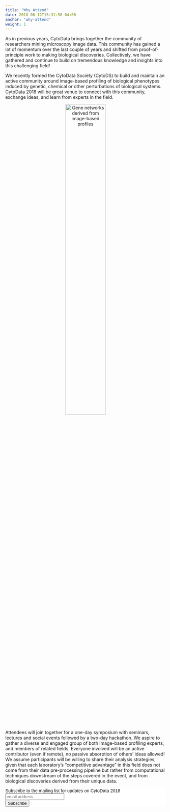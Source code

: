 ```yaml
---
title: "Why Attend"
date: 2018-06-12T15:31:58-04:00
anchor: "why-attend"
weight: 1
---
```


As in previous years, CytoData brings together the community of researchers mining microscopy image data. This community has gained a lot of momentum over the last couple of years and shifted from proof-of-principle work to making biological discoveries. Collectively, we have gathered and continue to build on tremendous knowledge and insights into this challenging field!

We recently formed the CytoData Society (CytoDS) to build and maintain an active community around image-based profiling of biological phenotypes induced by genetic, chemical or other perturbations of biological systems. CytoData 2018 will be great venue to connect with this community, exchange ideas, and learn from experts in the field.

<p align="center">
<img  src="/./why-attend_files/genets-taorf-cdp.png" alt="Gene networks derived from image-based profiles" width="50%"/>
</p>

Attendees will join together for a one-day symposium with seminars, lectures and social events followed by a two-day hackathon. We aspire to gather a diverse and engaged group of both image-based profiling experts, and members of related fields. Everyone involved will be an active contributor (even if remote), no passive absorption of others’ ideas allowed! We assume participants will be willing to share their analysis strategies, given that each laboratory’s “competitive advantage” in this field does not come from their data pre-processing pipeline but rather from computational techniques downstream of the steps covered in the event, and from biological discoveries derived from their unique data. 

<!-- Begin MailChimp Signup Form -->
<link href="//cdn-images.mailchimp.com/embedcode/horizontal-slim-10_7.css" rel="stylesheet" type="text/css">
<style type="text/css">
	#mc_embed_signup{background:#fff; clear:left; font:14px Helvetica,Arial,sans-serif; width:100%;}
	/* Add your own MailChimp form style overrides in your site stylesheet or in this style block.
	   We recommend moving this block and the preceding CSS link to the HEAD of your HTML file. */
</style>
<div id="mc_embed_signup">
<form action="https://cytodata.us12.list-manage.com/subscribe/post?u=e41cec279afba75410ddd90bf&amp;id=d512c96d35" method="post" id="mc-embedded-subscribe-form" name="mc-embedded-subscribe-form" class="validate" target="_blank" novalidate>
    <div id="mc_embed_signup_scroll">
	<label for="mce-EMAIL">Subscribe to the mailing list for updates on CytoData 2018</label>
	<input type="email" value="" name="EMAIL" class="email" id="mce-EMAIL" placeholder="email address" required>
    <!-- real people should not fill this in and expect good things - do not remove this or risk form bot signups-->
    <div style="position: absolute; left: -5000px;" aria-hidden="true"><input type="text" name="b_e41cec279afba75410ddd90bf_d512c96d35" tabindex="-1" value=""></div>
    <div class="clear"><input type="submit" value="Subscribe" name="subscribe" id="mc-embedded-subscribe" class="button"></div>
    </div>
</form>
</div>

<!--End mc_embed_signup-->

